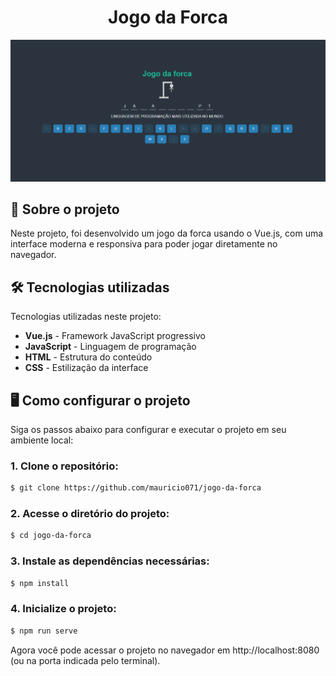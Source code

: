 <div align="center"> <h1>Jogo da Forca</h1> </div>

![Preview-Screens](https://github.com/mauricio071/jogo-da-forca/blob/main/jogo-da-forca.png)

## 📝 Sobre o projeto

Neste projeto, foi desenvolvido um jogo da forca usando o Vue.js, com uma interface moderna e responsiva para poder jogar diretamente no navegador.

## 🛠 Tecnologias utilizadas
Tecnologias utilizadas neste projeto:

-   **Vue.js** - Framework JavaScript progressivo
-   **JavaScript** - Linguagem de programação
-   **HTML** - Estrutura do conteúdo
-   **CSS** - Estilização da interface

## 🖥️ Como configurar o projeto
Siga os passos abaixo para configurar e executar o projeto em seu ambiente local:

### 1. Clone o repositório:

```bash
$ git clone https://github.com/mauricio071/jogo-da-forca
```

### 2. Acesse o diretório do projeto:

```bash
$ cd jogo-da-forca
```

### 3. Instale as dependências necessárias:

```bash
$ npm install
```

### 4. Inicialize o projeto:

```bash 
$ npm run serve
```
Agora você pode acessar o projeto no navegador em http://localhost:8080 (ou na porta indicada pelo terminal).
